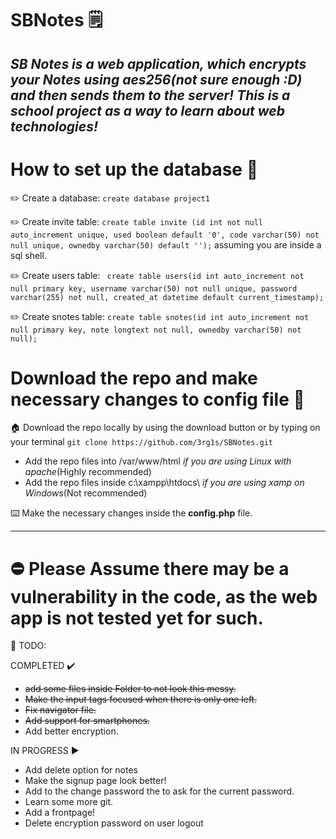 # SBNotes 🗒️

*SB Notes is a web application, which encrypts your Notes using aes256(not sure enough :D) and then sends them to the server! This is a school project as a way to learn about web technologies!*
------------

# How to set up the database 💽 

✏️ Create a database: `create database project1`  

✏️ Create invite table: `create table invite (id int not null auto_increment unique, used boolean default '0', code varchar(50) not null unique, ownedby varchar(50) default '');` assuming you are inside a sql shell.  

✏️ Create users table: ` create table users(id int auto_increment not null primary key, username varchar(50) not null unique, password varchar(255) not null, created_at datetime default current_timestamp);`  

✏️ Create snotes table: `create table snotes(id int auto_increment not null primary key, note longtext not null, ownedby varchar(50) not null);`  

# Download the repo and make necessary changes to config file 📄  

🏠 Download the repo locally by using the download button or by typing on your terminal `git clone https://github.com/3rg1s/SBNotes.git`  
  
  - Add the repo files into /var/www/html *if you are using Linux with apache*(Highly recommended)
  - Add the repo files inside c:\xampp\htdocs\ *if you are using xamp on Windows*(Not recommended)

⌨️ Make the necessary changes inside the **config.php** file.

-----------------

# ⛔ Please Assume there may be a vulnerability in the code, as the web app is not tested yet for such.



👔 TODO:

COMPLETED ✔️
 - ~~add some files inside Folder to not look this messy.~~
 - ~~Make the input tags focused when there is only one left.~~
 - ~~Fix navigator file.~~
 - ~~Add support for smartphones.~~
 - Add better encryption.
 
IN PROGRESS ▶️
 - Add delete option for notes
 - Make the signup page look better!
 - Add to the change password the to ask for the current password.
 - Learn some more git.
 - Add a frontpage!
 - Delete encryption password on user logout


